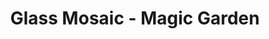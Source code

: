 ---
pid: CH1051
title: Glass Mosaic - Magic Garden
location_transcription: Curtis Building
zipcode: VT05674
outside_phl: Warren VT
neighborhood: 
age: '42'
age_range: 40-49
instagram: 
image_file_name: CH_1051.jpg
proposal_transcription: Tiffany Glass Mosaic Mural
topic: Unknown
topic_summary: '0'
type: Mosaic
keywords_other: Mosaic
credit: Donlu Comas
image_labels: 
twitter: 
facebook: 
permalink: "/monuments/ch1051/"
layout: item-page
---